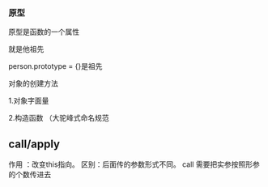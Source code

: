 



### 原型

原型是函数的一个属性

就是他祖先

person.prototype = {}是祖先



对象的创建方法

1.对象字面量

2.构造函数  （大驼峰式命名规范


## call/apply
作用 ：改变this指向。
区别：后面传的参数形式不同。
call 需要把实参按照形参的个数传进去
